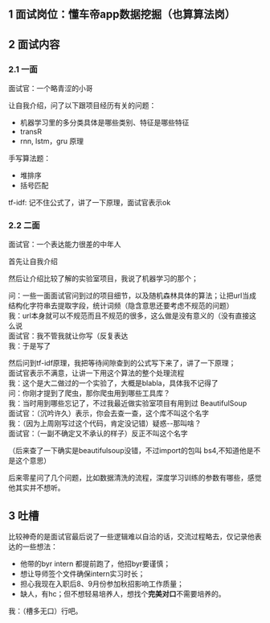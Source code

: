 ## 1 面试岗位：懂车帝app数据挖掘（也算算法岗）

## 2 面试内容

### 2.1 一面

面试官：一个略青涩的小哥

让自我介绍，问了以下跟项目经历有关的问题：
- 机器学习里的多分类具体是哪些类别、特征是哪些特征
- transR
- rnn, lstm，gru 原理

手写算法题：
- 堆排序
- 括号匹配


tf-idf: 记不住公式了，讲了一下原理，面试官表示ok

### 2.2 二面

面试官：一个表达能力很差的中年人

首先让自我介绍  

然后让介绍比较了解的实验室项目，我说了机器学习的那个；  

问：一些一面面试官问到过的项目细节，以及随机森林具体的算法；让把url当成结构化字符串去提取字段，统计词频（隐含意思还要考虑不规范的问题）  
我：url本身就可以不规范而且不规范的很多，这么做是没有意义的（没有直接这么说  
面试官：我不管我就让你写（反复表达  
我：于是写了  

然后问到tf-idf原理，我把等待间隙查到的公式写下来了，讲了一下原理；  
面试官表示不满意，让讲一下用这个算法的整个处理流程  
我：这个是大二做过的一个实验了，大概是blabla，具体我不记得了  
问：你刚才提到了爬虫，那你爬虫用到哪些工具库？  
我：当时用到哪些忘记了，不过我最近做实验室项目有用到过 BeautifulSoup  
面试官：（沉吟许久）表示，你会去查一查，这个库不叫这个名字  
我：（因为上周刚写过这个代码，肯定没记错）疑惑--那叫啥？  
面试官：（一副不确定又不承认的样子）反正不叫这个名字  

（后来查了一下确实是beautifulsoup没错，不过import的包叫 bs4,不知道他是不是这个意思）  

后来零星问了几个问题，比如数据清洗的流程，深度学习训练的参数有哪些，感觉他其实并不想听。  

## 3 吐槽
比较神奇的是面试官最后说了一些逻辑难以自洽的话，交流过程略去，仅记录他表达的一些想法：  
- 他带的byr intern 都提前跑了，他招byr要谨慎；  
- 想让导师签个文件确保intern实习时长；  
- 担心我现在入职后8、9月份参加秋招影响工作质量；  
- 缺人，有hc；但不想轻易培养人，想找个**完美对口**不需要培养的。

我：（槽多无口）行吧。